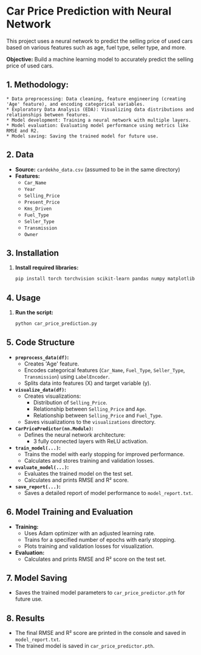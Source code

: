 # Car Price Prediction with Neural Network

This project uses a neural network to predict the selling price of used cars based on various features such as age, fuel type, seller type, and more.

**Objective:** Build a machine learning model to accurately predict the selling price of used cars.

## 1. Methodology:
    * Data preprocessing: Data cleaning, feature engineering (creating 'Age' feature), and encoding categorical variables.
    * Exploratory Data Analysis (EDA): Visualizing data distributions and relationships between features.
    * Model development: Training a neural network with multiple layers.
    * Model evaluation: Evaluating model performance using metrics like RMSE and R2. 
    * Model saving: Saving the trained model for future use.

## 2. Data

* **Source:** `cardekho_data.csv` (assumed to be in the same directory)
* **Features:**
    * `Car_Name`
    * `Year`
    * `Selling_Price`
    * `Present_Price`
    * `Kms_Driven`
    * `Fuel_Type`
    * `Seller_Type`
    * `Transmission`
    * `Owner` 

## 3. Installation 

1. **Install required libraries:**
   ```bash
   pip install torch torchvision scikit-learn pandas numpy matplotlib seaborn
## 4. Usage

1. **Run the script:**
   ```bash
   python car_price_prediction.py
## 5. Code Structure

* **`preprocess_data(df)`:**
    * Creates 'Age' feature.
    * Encodes categorical features (`Car_Name`, `Fuel_Type`, `Seller_Type`, `Transmission`) using `LabelEncoder`.
    * Splits data into features (X) and target variable (y).
* **`visualize_data(df)`:**
    * Creates visualizations:
        * Distribution of `Selling_Price`.
        * Relationship between `Selling_Price` and `Age`.
        * Relationship between `Selling_Price` and `Fuel_Type`.
    * Saves visualizations to the `visualizations` directory.
* **`CarPricePredictor(nn.Module)`:**
    * Defines the neural network architecture:
        * 3 fully connected layers with ReLU activation.
* **`train_model(...)`:**
    * Trains the model with early stopping for improved performance.
    * Calculates and stores training and validation losses.
* **`evaluate_model(...)`:**
    * Evaluates the trained model on the test set.
    * Calculates and prints RMSE and R² score.
* **`save_report(...)`:**
    * Saves a detailed report of model performance to `model_report.txt`.

## 6. Model Training and Evaluation

* **Training:**
    * Uses Adam optimizer with an adjusted learning rate.
    * Trains for a specified number of epochs with early stopping.
    * Plots training and validation losses for visualization.
* **Evaluation:**
    * Calculates and prints RMSE and R² score on the test set.

## 7. Model Saving

* Saves the trained model parameters to `car_price_predictor.pth` for future use.

## 8. Results

* The final RMSE and R² score are printed in the console and saved in `model_report.txt`.
* The trained model is saved in `car_price_predictor.pth`.

